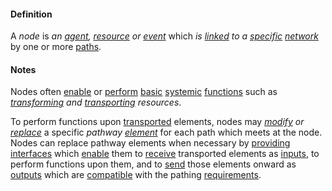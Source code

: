 #### Definition

A *node* is *an [agent](https://github.com/gcassel/Modular-Organization-Terminology/tree/master/terms/agent.md), [resource](https://github.com/gcassel/Modular-Organization-Terminology/blob/master/terms/resource.md) or [event](https://github.com/gcassel/Modular-Organization-Terminology/tree/master/terms/event.md)* which *is [linked](https://github.com/gcassel/Modular-Organization-Terminology/blob/master/terms/link.md) to a [specific](https://github.com/gcassel/Modular-Organization-Terminology/tree/master/terms/specific.md) [network](https://github.com/gcassel/Modular-Organization-Terminology/tree/master/terms/network.md)* by one or more [paths](https://github.com/gcassel/Modular-Organization-Terminology/blob/master/terms/path.md). 

#### Notes

Nodes often [enable](https://github.com/gcassel/Modular-Organization-Terminology/tree/master/terms/enable.md) or [perform](https://github.com/gcassel/Modular-Organization-Terminology/tree/master/terms/perform.md) [basic](https://github.com/gcassel/Modular-Organization-Terminology/tree/master/terms/base.md) [systemic](https://github.com/gcassel/Modular-Organization-Terminology/tree/master/terms/system.md) [functions](https://github.com/gcassel/Modular-Organization-Terminology/tree/master/terms/function.md) such as *[transforming](https://github.com/gcassel/Modular-Organization-Terminology/blob/master/terms/transform.md) and [transporting](https://github.com/gcassel/Modular-Organization-Terminology/blob/master/terms/transport.md) resources*.

To perform functions upon [transported](https://github.com/gcassel/Modular-Organization-Terminology/tree/master/terms/transport.md) elements, nodes may *[modify](https://github.com/gcassel/Modular-Organization-Terminology/tree/master/terms/modify.md) or [replace](https://github.com/gcassel/Modular-Organization-Terminology/tree/master/terms/replace.md)* a specific *pathway [element](https://github.com/gcassel/Modular-Organization-Terminology/tree/master/terms/element.md)* for each path which meets at the node.   Nodes can replace pathway elements when necessary by [providing](https://github.com/gcassel/Modular-Organization-Terminology/tree/master/terms/provide.md) [interfaces](https://github.com/gcassel/Modular-Organization-Terminology/tree/master/terms/interface.md) which [enable](https://github.com/gcassel/Modular-Organization-Terminology/tree/master/terms/enable.md) them to [receive](https://github.com/gcassel/Modular-Organization-Terminology/tree/master/terms/receive.md) transported elements as [inputs](https://github.com/gcassel/Modular-Organization-Terminology/tree/master/terms/inputs.md), to perform functions upon them, and to [send](https://github.com/gcassel/Modular-Organization-Terminology/tree/master/terms/send.md) those elements onward as [outputs](https://github.com/gcassel/Modular-Organization-Terminology/tree/master/terms/outputs.md) which are [compatible](https://github.com/gcassel/Modular-Organization-Terminology/tree/master/terms/compatible.md) with the pathing [requirements](https://github.com/gcassel/Modular-Organization-Terminology/tree/master/terms/require.md).  
